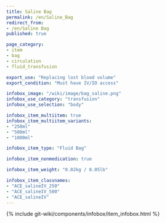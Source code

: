 ```yaml
---
title: Saline Bag
permalink: /en/Saline_Bag
redirect_from:
- /en/Saline Bag
published: true

page_category:
- item
- bag
- circulation
- fluid_transfusion

export_use: "Replacing lost blood volume"
export_condition: "Must have IV/IO access"

infobox_image: "/wiki/image/bag_saline.png"
infobox_use_category: "transfusion"
infobox_use_selection: "body"

infobox_item_multiitem: true
infobox_item_multiitem_variants:
- "250ml"
- "500ml"
- "1000ml"

infobox_item_type: "Fluid Bag"

infobox_item_nonmedication: true

infobox_item_weight: "0.02kg / 0.05lb"

infobox_item_classnames:
- "ACE_salineIV_250"
- "ACE_salineIV_500"
- "ACE_salineIV"
---
```


{% include git-wiki/components/infobox/item_infobox.html %}